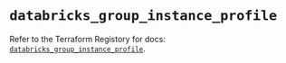 # `databricks_group_instance_profile`

Refer to the Terraform Registory for docs: [`databricks_group_instance_profile`](https://www.terraform.io/docs/providers/databricks/r/group_instance_profile).
